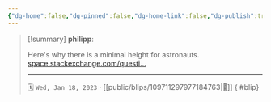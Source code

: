 ```yaml
---
{"dg-home":false,"dg-pinned":false,"dg-home-link":false,"dg-publish":true,"tags":["dgblip"],"disabled rules":["yaml-title","yaml-title-alias","file-name-heading"],"title":"philipp on mastodon @ 2023-01-18","created-date":"2023-01-18T17:05:53","id":109711297977184770,"updated-date":"2025-05-02T08:50:43","dg-path":"blips/109711297977184763.md","permalink":"/blips/109711297977184763/","dgPassFrontmatter":true}
---
```


> [!summary] **philipp**:
>
> Here's why there is a minimal height for astronauts. [space.stackexchange.com/questi…](https://space.stackexchange.com/questions/61515/why-was-there-a-minimum-height-for-astronauts)
> - - -
>
> 🗓️ `Wed, Jan 18, 2023` · [[public/blips/109711297977184763\|🔗]]
{ #blip}

